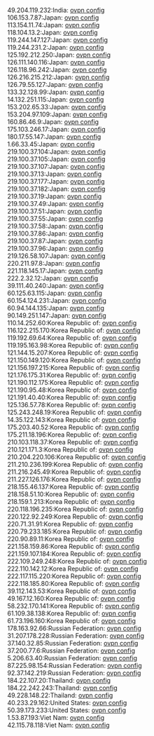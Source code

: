 49.204.119.232:India: [ovpn config](vpn/49_204_119_232.ovpn)  
106.153.7.87:Japan: [ovpn config](vpn/106_153_7_87.ovpn)  
113.154.11.74:Japan: [ovpn config](vpn/113_154_11_74.ovpn)  
118.104.13.2:Japan: [ovpn config](vpn/118_104_13_2.ovpn)  
119.244.147.127:Japan: [ovpn config](vpn/119_244_147_127.ovpn)  
119.244.231.2:Japan: [ovpn config](vpn/119_244_231_2.ovpn)  
125.192.212.250:Japan: [ovpn config](vpn/125_192_212_250.ovpn)  
126.111.140.116:Japan: [ovpn config](vpn/126_111_140_116.ovpn)  
126.118.96.242:Japan: [ovpn config](vpn/126_118_96_242.ovpn)  
126.216.215.212:Japan: [ovpn config](vpn/126_216_215_212.ovpn)  
126.79.55.127:Japan: [ovpn config](vpn/126_79_55_127.ovpn)  
133.32.128.99:Japan: [ovpn config](vpn/133_32_128_99.ovpn)  
14.132.251.115:Japan: [ovpn config](vpn/14_132_251_115.ovpn)  
153.202.65.33:Japan: [ovpn config](vpn/153_202_65_33.ovpn)  
153.204.97.109:Japan: [ovpn config](vpn/153_204_97_109.ovpn)  
160.86.46.9:Japan: [ovpn config](vpn/160_86_46_9.ovpn)  
175.103.246.17:Japan: [ovpn config](vpn/175_103_246_17.ovpn)  
180.17.55.147:Japan: [ovpn config](vpn/180_17_55_147.ovpn)  
1.66.33.45:Japan: [ovpn config](vpn/1_66_33_45.ovpn)  
219.100.37.104:Japan: [ovpn config](vpn/219_100_37_104.ovpn)  
219.100.37.105:Japan: [ovpn config](vpn/219_100_37_105.ovpn)  
219.100.37.107:Japan: [ovpn config](vpn/219_100_37_107.ovpn)  
219.100.37.13:Japan: [ovpn config](vpn/219_100_37_13.ovpn)  
219.100.37.177:Japan: [ovpn config](vpn/219_100_37_177.ovpn)  
219.100.37.182:Japan: [ovpn config](vpn/219_100_37_182.ovpn)  
219.100.37.19:Japan: [ovpn config](vpn/219_100_37_19.ovpn)  
219.100.37.49:Japan: [ovpn config](vpn/219_100_37_49.ovpn)  
219.100.37.51:Japan: [ovpn config](vpn/219_100_37_51.ovpn)  
219.100.37.55:Japan: [ovpn config](vpn/219_100_37_55.ovpn)  
219.100.37.58:Japan: [ovpn config](vpn/219_100_37_58.ovpn)  
219.100.37.86:Japan: [ovpn config](vpn/219_100_37_86.ovpn)  
219.100.37.87:Japan: [ovpn config](vpn/219_100_37_87.ovpn)  
219.100.37.96:Japan: [ovpn config](vpn/219_100_37_96.ovpn)  
219.126.58.107:Japan: [ovpn config](vpn/219_126_58_107.ovpn)  
220.211.97.8:Japan: [ovpn config](vpn/220_211_97_8.ovpn)  
221.118.145.17:Japan: [ovpn config](vpn/221_118_145_17.ovpn)  
222.2.32.12:Japan: [ovpn config](vpn/222_2_32_12.ovpn)  
39.111.40.240:Japan: [ovpn config](vpn/39_111_40_240.ovpn)  
60.125.63.115:Japan: [ovpn config](vpn/60_125_63_115.ovpn)  
60.154.124.231:Japan: [ovpn config](vpn/60_154_124_231.ovpn)  
60.94.144.135:Japan: [ovpn config](vpn/60_94_144_135.ovpn)  
90.149.251.147:Japan: [ovpn config](vpn/90_149_251_147.ovpn)  
110.14.252.60:Korea Republic of: [ovpn config](vpn/110_14_252_60.ovpn)  
116.122.215.170:Korea Republic of: [ovpn config](vpn/116_122_215_170.ovpn)  
119.192.69.64:Korea Republic of: [ovpn config](vpn/119_192_69_64.ovpn)  
119.195.163.98:Korea Republic of: [ovpn config](vpn/119_195_163_98.ovpn)  
121.144.15.207:Korea Republic of: [ovpn config](vpn/121_144_15_207.ovpn)  
121.150.149.120:Korea Republic of: [ovpn config](vpn/121_150_149_120.ovpn)  
121.156.197.215:Korea Republic of: [ovpn config](vpn/121_156_197_215.ovpn)  
121.176.175.31:Korea Republic of: [ovpn config](vpn/121_176_175_31.ovpn)  
121.190.112.175:Korea Republic of: [ovpn config](vpn/121_190_112_175.ovpn)  
121.190.95.48:Korea Republic of: [ovpn config](vpn/121_190_95_48.ovpn)  
121.191.40.40:Korea Republic of: [ovpn config](vpn/121_191_40_40.ovpn)  
125.136.57.78:Korea Republic of: [ovpn config](vpn/125_136_57_78.ovpn)  
125.243.248.19:Korea Republic of: [ovpn config](vpn/125_243_248_19.ovpn)  
14.35.122.143:Korea Republic of: [ovpn config](vpn/14_35_122_143.ovpn)  
175.203.40.52:Korea Republic of: [ovpn config](vpn/175_203_40_52.ovpn)  
175.211.18.196:Korea Republic of: [ovpn config](vpn/175_211_18_196.ovpn)  
210.103.118.37:Korea Republic of: [ovpn config](vpn/210_103_118_37.ovpn)  
210.121.171.3:Korea Republic of: [ovpn config](vpn/210_121_171_3.ovpn)  
210.204.220.106:Korea Republic of: [ovpn config](vpn/210_204_220_106.ovpn)  
211.210.236.199:Korea Republic of: [ovpn config](vpn/211_210_236_199.ovpn)  
211.216.245.49:Korea Republic of: [ovpn config](vpn/211_216_245_49.ovpn)  
211.227.126.176:Korea Republic of: [ovpn config](vpn/211_227_126_176.ovpn)  
218.155.46.137:Korea Republic of: [ovpn config](vpn/218_155_46_137.ovpn)  
218.158.51.10:Korea Republic of: [ovpn config](vpn/218_158_51_10.ovpn)  
218.159.1.213:Korea Republic of: [ovpn config](vpn/218_159_1_213.ovpn)  
220.118.196.235:Korea Republic of: [ovpn config](vpn/220_118_196_235.ovpn)  
220.122.92.249:Korea Republic of: [ovpn config](vpn/220_122_92_249.ovpn)  
220.71.31.91:Korea Republic of: [ovpn config](vpn/220_71_31_91.ovpn)  
220.79.233.185:Korea Republic of: [ovpn config](vpn/220_79_233_185.ovpn)  
220.90.89.11:Korea Republic of: [ovpn config](vpn/220_90_89_11.ovpn)  
221.158.159.86:Korea Republic of: [ovpn config](vpn/221_158_159_86.ovpn)  
221.159.107.184:Korea Republic of: [ovpn config](vpn/221_159_107_184.ovpn)  
222.109.249.248:Korea Republic of: [ovpn config](vpn/222_109_249_248.ovpn)  
222.110.142.12:Korea Republic of: [ovpn config](vpn/222_110_142_12.ovpn)  
222.117.115.220:Korea Republic of: [ovpn config](vpn/222_117_115_220.ovpn)  
222.118.185.80:Korea Republic of: [ovpn config](vpn/222_118_185_80.ovpn)  
39.112.143.53:Korea Republic of: [ovpn config](vpn/39_112_143_53.ovpn)  
49.167.12.160:Korea Republic of: [ovpn config](vpn/49_167_12_160.ovpn)  
58.232.170.141:Korea Republic of: [ovpn config](vpn/58_232_170_141.ovpn)  
61.109.38.138:Korea Republic of: [ovpn config](vpn/61_109_38_138.ovpn)  
61.73.196.160:Korea Republic of: [ovpn config](vpn/61_73_196_160.ovpn)  
178.163.92.66:Russian Federation: [ovpn config](vpn/178_163_92_66.ovpn)  
31.207.178.228:Russian Federation: [ovpn config](vpn/31_207_178_228.ovpn)  
37.140.32.85:Russian Federation: [ovpn config](vpn/37_140_32_85.ovpn)  
37.200.77.6:Russian Federation: [ovpn config](vpn/37_200_77_6.ovpn)  
5.206.63.40:Russian Federation: [ovpn config](vpn/5_206_63_40.ovpn)  
87.225.98.154:Russian Federation: [ovpn config](vpn/87_225_98_154.ovpn)  
92.37.142.219:Russian Federation: [ovpn config](vpn/92_37_142_219.ovpn)  
184.22.107.20:Thailand: [ovpn config](vpn/184_22_107_20.ovpn)  
184.22.242.243:Thailand: [ovpn config](vpn/184_22_242_243.ovpn)  
49.228.148.22:Thailand: [ovpn config](vpn/49_228_148_22.ovpn)  
40.233.29.162:United States: [ovpn config](vpn/40_233_29_162.ovpn)  
50.39.173.233:United States: [ovpn config](vpn/50_39_173_233.ovpn)  
1.53.87.193:Viet Nam: [ovpn config](vpn/1_53_87_193.ovpn)  
42.115.78.118:Viet Nam: [ovpn config](vpn/42_115_78_118.ovpn)  
